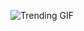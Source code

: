 ![Trending GIF](https://media4.giphy.com/media/M0LSVgFzV8x86iQonb/giphy.gif?cid=8bb21772lcejl107bz8dk197nwgmjcamzt67qcycrdc84eha&ep=v1_gifs_search&rid=giphy.gif&ct=g)

